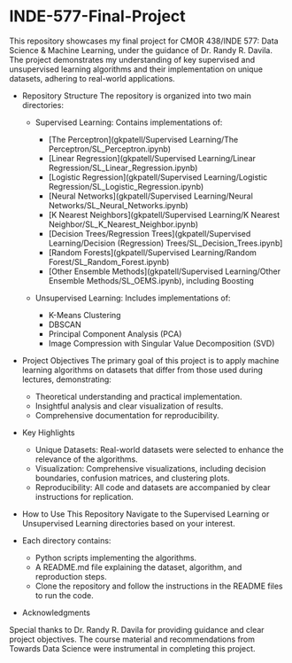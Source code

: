 # INDE-577-Final-Project
This repository showcases my final project for CMOR 438/INDE 577: Data Science &amp; Machine Learning, under the guidance of Dr. Randy R. Davila. The project demonstrates my understanding of key supervised and unsupervised learning algorithms and their implementation on unique datasets, adhering to real-world applications.

- Repository Structure
  The repository is organized into two main directories:
    - Supervised Learning: Contains implementations of:
      - [The Perceptron](gkpatell/Supervised Learning/The Perceptron/SL_Perceptron.ipynb)
      - [Linear Regression](gkpatell/Supervised Learning/Linear Regression/SL_Linear_Regression.ipynb)
      - [Logistic Regression](gkpatell/Supervised Learning/Logistic Regression/SL_Logistic_Regression.ipynb)
      - [Neural Networks](gkpatell/Supervised Learning/Neural Networks/SL_Neural_Networks.ipynb)
      - [K Nearest Neighbors](gkpatell/Supervised Learning/K Nearest Neighbor/SL_K_Nearest_Neighbor.ipynb)
      - [Decision Trees/Regression Trees](gkpatell/Supervised Learning/Decision (Regression) Trees/SL_Decision_Trees.ipynb]
      - [Random Forests](gkpatell/Supervised Learning/Random Forest/SL_Random_Forest.ipynb)
      - [Other Ensemble Methods](gkpatell/Supervised Learning/Other Ensemble Methods/SL_OEMS.ipynb), including Boosting

    - Unsupervised Learning: Includes implementations of:
      - K-Means Clustering
      - DBSCAN
      - Principal Component Analysis (PCA)
      - Image Compression with Singular Value Decomposition (SVD)

- Project Objectives
  The primary goal of this project is to apply machine learning algorithms on datasets that differ from those used during lectures, demonstrating:
    - Theoretical understanding and practical implementation.
    - Insightful analysis and clear visualization of results.
    - Comprehensive documentation for reproducibility.

- Key Highlights
    - Unique Datasets: Real-world datasets were selected to enhance the relevance of the algorithms.
    - Visualization: Comprehensive visualizations, including decision boundaries, confusion matrices, and clustering plots.
    - Reproducibility: All code and datasets are accompanied by clear instructions for replication.

- How to Use This Repository
  Navigate to the Supervised Learning or Unsupervised Learning directories based on your interest.

- Each directory contains:
    - Python scripts implementing the algorithms.
    - A README.md file explaining the dataset, algorithm, and reproduction steps.
    - Clone the repository and follow the instructions in the README files to run the code.

- Acknowledgments

Special thanks to Dr. Randy R. Davila for providing guidance and clear project objectives. The course material and recommendations from Towards Data Science were instrumental in completing this project.
